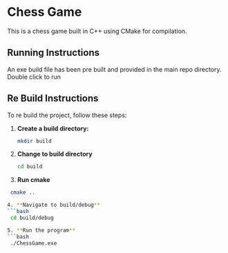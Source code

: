 # Chess Game

This is a chess game built in C++ using CMake for compilation.

## Running Instructions

An exe build file has been pre built and provided in the main repo directory. Double click to run

## Re Build Instructions

To re build the project, follow these steps:

1. **Create a build directory:**

   ```bash
   mkdir build

1. **Change to build directory**

    ```bash
   cd build

3. **Run cmake**
  ```bash
   cmake ..

4. **Navigate to build/debug**
  ```bash
   cd build/debug

5. **Run the program**
  ```bash
   ./ChessGame.exe